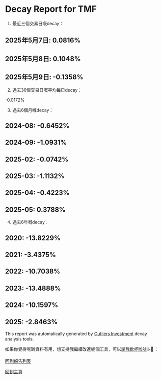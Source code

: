 # Decay Report for TMF

1. 最近三個交易日嘅decay：

## 2025年5月7日: 0.0816%
## 2025年5月8日: 0.1048%
## 2025年5月9日: -0.1358%
2. 過去30個交易日嘅平均每日decay：

-0.0172%

3. 過去6個月嘅decay：

## 2024-08: -0.6452%
## 2024-09: -1.0931%
## 2025-02: -0.0742%
## 2025-03: -1.1132%
## 2025-04: -0.4223%
## 2025-05: 0.3788%
4. 過去6年嘅decay：

## 2020: -13.8229%
## 2021: -3.4375%
## 2022: -10.7038%
## 2023: -13.4888%
## 2024: -10.1597%
## 2025: -2.8463%


This report was automatically generated by [Outliers Investment](https://outliersecon.github.io/Outliers-Investment/) decay analysis tools.

如果你覺得呢啲資料有用，想支持我繼續改進呢個工具，可以[請我飲杯咖啡](https://buymeacoffee.com/outliersecon)☕🙏 ：

[回到報告列表](https://outliersecon.github.io/Outliers-Investment/reports/reports_public)

[回到主頁](https://outliersecon.github.io/Outliers-Investment/)